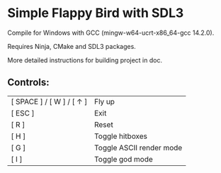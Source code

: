 # Simple Flappy Bird with SDL3

Compile for Windows with GCC (mingw-w64-ucrt-x86_64-gcc 14.2.0).

Requires Ninja, CMake and SDL3 packages.

More detailed instructions for building project in doc.

## Controls:
|||
|---|---|
| [ SPACE ] / [ W ] / [ &#8593; ] | Fly up |
| [ ESC ] | Exit |
| [ R ] | Reset |
| [ H ] | Toggle hitboxes |
| [ G ] | Toggle ASCII render mode |
| [ I ] | Toggle god mode |